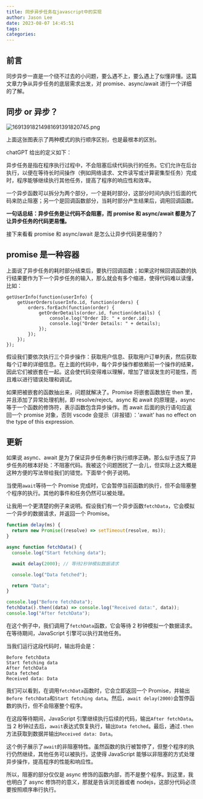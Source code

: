 ```yaml
---
title: 同步异步任务在javascript中的实现
author: Jason Lee
date: 2023-08-07 14:45:51
tags:
categories:
---
```


## 前言

同步异步一直是一个绕不过去的小问题，要么遇不上，要么遇上了似懂非懂。这篇文章力争从异步任务的底层需求出发，对 promise、async/await 进行一个详细的了解。

## 同步 or 异步？

![16913918214981691391820745.png](https://fastly.jsdelivr.net/gh/li199-code/blog-imgs@main/16913918214981691391820745.png)

上面这张图表示了两种模式的执行顺序区别，也是最根本的区别。

chatGPT 给出的定义如下：

异步任务是指在程序执行过程中，不会阻塞后续代码执行的任务。它们允许在后台执行，以便在等待长时间操作（例如网络请求、文件读写或计算密集型任务）完成时，程序能够继续执行其他任务，提高了程序的响应性和效率。

一个异步函数可以拆分为两个部分，一个是耗时部分，这部分时间内执行后面的代码来防止阻塞；另一个是回调函数部分，当耗时部分产生结果后，调用回调函数。

**一句话总结：异步任务是让代码不会阻塞，而 promise 和 async/await 都是为了让异步任务的代码更易懂。**

接下来看看 promise 和 async/await 是怎么让异步代码更易懂的？

## promise 是一种容器

上面说了异步任务的耗时部分结束后，要执行回调函数；如果这时候回调函数的执行结果要作为下一个异步任务的输入，那么就会有多个缩进，使得代码难以读懂，比如：

```
getUserInfo(function(userInfo) {
    getUserOrders(userInfo.id, function(orders) {
        orders.forEach(function(order) {
            getOrderDetails(order.id, function(details) {
                console.log("Order ID: " + order.id);
                console.log("Order Details: " + details);
            });
        });
    });
});
```

假设我们要依次执行三个异步操作：获取用户信息、获取用户订单列表，然后获取每个订单的详细信息。在上面的代码中，每个异步操作都依赖前一个操作的结果，因此它们被嵌套在一起。这会使代码变得难以理解，增加了错误发生的可能性，而且难以进行错误处理和调试。

如果把被嵌套的函数抽出来，问题就解决了。Promise 将嵌套函数放在 then 里，并且添加了异常处理机制，即 resolve/reject。async 和 await 的原理是，async 等于一个函数的修饰符，表示函数包含异步操作。而 await 后面的执行语句应返回一个 promise 对象，否则 vscode 会提示（非报错）：'await' has no effect on the type of this expression.

## 更新

如果说 async、await 是为了保证异步任务串行执行顺序正确，那么似乎违反了异步任务的根本好处：不阻塞代码。我被这个问题困扰了一会儿，但实际上这大概是这种方便的写法带给我们的错觉。下面举个例子说明。

当使用`await`等待一个 Promise 完成时，它会暂停当前函数的执行，但不会阻塞整个程序的执行。其他的事件和任务仍然可以被处理。

让我用一个更清楚的例子来说明。假设我们有一个异步函数`fetchData`，它会模拟一个异步的数据请求，并返回一个 Promise。

```javascript
function delay(ms) {
  return new Promise((resolve) => setTimeout(resolve, ms));
}

async function fetchData() {
  console.log("Start fetching data");

  await delay(2000); // 等待2秒钟模拟数据请求

  console.log("Data fetched");

  return "Data";
}

console.log("Before fetchData");
fetchData().then((data) => console.log("Received data:", data));
console.log("After fetchData");
```

在这个例子中，我们调用了`fetchData`函数，它会等待 2 秒钟模拟一个数据请求。在等待期间，JavaScript 引擎可以执行其他任务。

当我们运行这段代码时，输出将会是：

```
Before fetchData
Start fetching data
After fetchData
Data fetched
Received data: Data
```

我们可以看到，在调用`fetchData`函数时，它会立即返回一个 Promise，并输出`Before fetchData`和`Start fetching data`。然后，`await delay(2000)`会暂停函数的执行，但不会阻塞整个程序。

在这段等待期间，JavaScript 引擎继续执行后续的代码，输出`After fetchData`。当 2 秒钟过去后，`await`表达式恢复执行，输出`Data fetched`。最后，通过`.then`方法获取到数据并输出`Received data: Data`。

这个例子展示了`await`的非阻塞特性。虽然函数的执行被暂停了，但整个程序的执行仍然继续，其他任务可以被执行。这使得 JavaScript 能够以非阻塞的方式处理异步操作，提高程序的性能和响应性。

所以，阻塞的部分仅仅是 async 修饰的函数内部，而不是整个程序。到这里，我也明白了 async 修饰符的意义，那就是告诉浏览器或者 nodejs，这部分代码必须要按照顺序串行执行。
